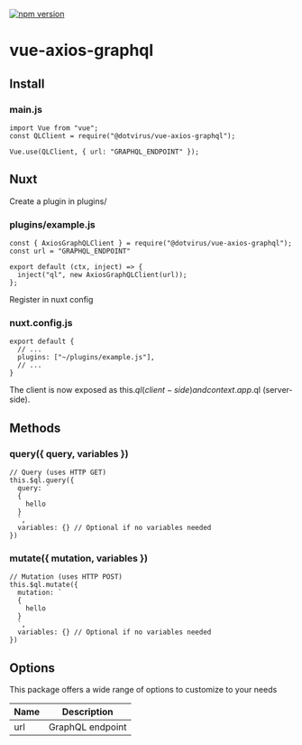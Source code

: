 [![npm version](https://badge.fury.io/js/%40dotvirus%2Fvue-axios-graphql.svg)](https://badge.fury.io/js/%40dotvirus%2Fvue-axios-graphql)

# vue-axios-graphql

## Install

### main.js

```
import Vue from "vue";
const QLClient = require("@dotvirus/vue-axios-graphql");

Vue.use(QLClient, { url: "GRAPHQL_ENDPOINT" });
```

## Nuxt

Create a plugin in plugins/

### plugins/example.js

```
const { AxiosGraphQLClient } = require("@dotvirus/vue-axios-graphql");
const url = "GRAPHQL_ENDPOINT"

export default (ctx, inject) => {
  inject("ql", new AxiosGraphQLClient(url));
};
```

Register in nuxt config 

### nuxt.config.js
```
export default {
  // ...
  plugins: ["~/plugins/example.js"],
  // ...
}
```

The client is now exposed as this.$ql (client-side) and context.app.$ql (server-side).

## Methods

### query({ query, variables })

```
// Query (uses HTTP GET)
this.$ql.query({
  query: `
  {
    hello
  }
  `,
  variables: {} // Optional if no variables needed
})
```

### mutate({ mutation, variables })

```
// Mutation (uses HTTP POST)
this.$ql.mutate({
  mutation: `
  {
    hello
  }
  `,
  variables: {} // Optional if no variables needed
})
```

## Options

This package offers a wide range of options to customize to your needs

| Name | Description      |
| ---- | ---------------- |
| url  | GraphQL endpoint |
